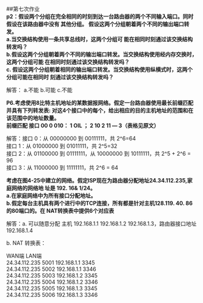 ##第七次作业  
**p2：假设两个分组在完全相同的时刻到达一台路由器的两个不同输入端口。同时假设在该路由器中没有 其他分组。 假设这两个分组朝着两个不同的输出端口转发。  
a.当交换结构使用一条共享总线时，这两个分组可 能在相同时刻通过该交换结构转发吗？  
b.假设这两个分组朝着两个不同的输岀端口转发。当交换结构使用经内存交换时，这两个分组可能 在相同时刻通过该交换结构转发吗？  
c. 假设这两个分组朝着相同的输出端口转发。当交换结构使用纵横式时，这两个分组可能在相同时 刻通过该交换结构转发吗？**  

解答：  a.不能  b.可能  c.不能  

**P6.考虑使用8比特主机地址的某数据报网络。假定一台路由器使用最长前缀匹配并具有下列转发表:
对这4个接口中的每个，给出相应的目的主机地址的范围和在该范围中的地址数量。  
前缀匹配 接口 00 0 010： 1 OIL ； 2 10 2 11 ― 3（表格见原文）**  
  
解答：接口 0：从 00000000 到 00111111，共 2^6=64  
接口 1：从 01000000 到 01011111，共 2^5=32  
接口 2：从 01100000 到 01111111，从 10000000 到 10111111，共 2^5 + 2^6 = 96  
接口 3：从 11000000 到 11111111，共 2^6 = 64  

**考虑在图4-25中建立的网络。假定ISP现在为路由器分配地址24.34.112.235,家庭网络的网络地 址是 192. 16& 1/24。  
a.在家庭网络中为所有接口分配地址。  
b.假定每台主机具有两个进行中的TCP连接，所有都是针对主机128.119. 40. 86的80端口的。在 NAT转换表中提供6个对应表**  

解答：a.
可以随意分配
主机 192.168.1.1 192.168.1.2 192.168.1.3，路由器接口地址 192.168.1.4

b.
NAT 转换表：

WAN端	            LAN端  
24.34.112.235 5001	192.168.1.1 3345  
24.34.112.235 5002	192.168.1.1 3346  
24.34.112.235 5003	192.168.1.2 3345  
24.34.112.235 5004	192.168.1.2 3346  
24.34.112.235 5005	192.168.1.3 3345  
24.34.112.235 5006	192.168.1.3 3346


